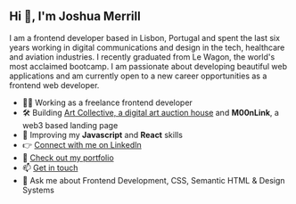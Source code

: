 <h2>Hi 👋, I'm Joshua Merrill</h2>
<p>I am a frontend developer based in Lisbon, Portugal and spent the last six years working in digital communications and design in the tech, healthcare and aviation industries. I recently graduated from Le Wagon, the world's most acclaimed bootcamp. I am passionate about developing beautiful web applications and am currently open to a new career opportunities as a frontend web developer.</p> 

- 👨‍💻 Working as a freelance frontend developer
- 🛠 Building [Art Collective, a digital art auction house](https://www.artcollective.live) and **M00nLink**, a web3 based landing page
- 🌱 Improving my **Javascript** and **React** skills
- 👉 [Connect with me on LinkedIn](https://linkedin.com/in/joshmmerrill)
- 🎨 [Check out my portfolio](https://www.troopl.com/joshmerrill)
- 📫 [Get in touch](mailto:joshmmerrill@outlook.com)
- 💬 Ask me about Frontend Development, CSS, Semantic HTML & Design Systems
